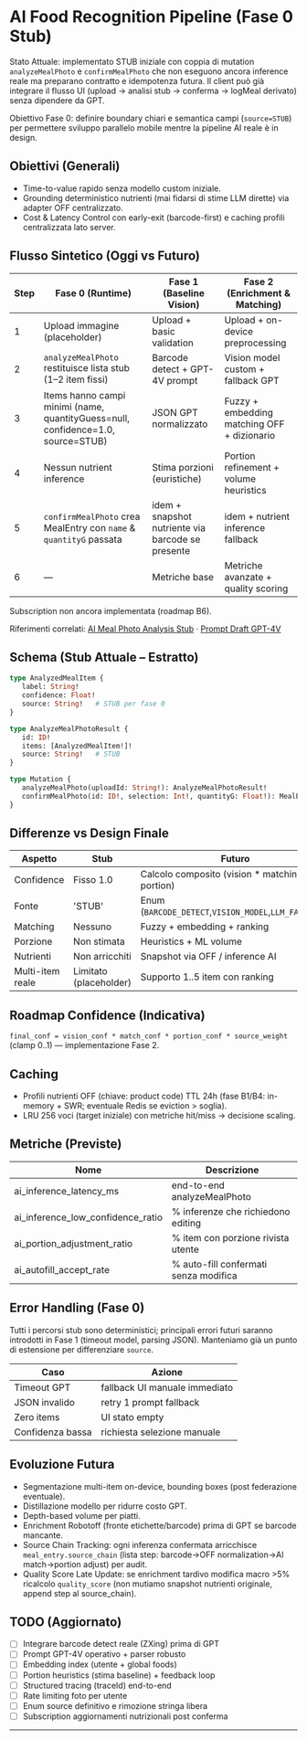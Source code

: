 # AI Food Recognition Pipeline (Fase 0 Stub)

Stato Attuale: implementato STUB iniziale con coppia di mutation `analyzeMealPhoto` e `confirmMealPhoto` che non eseguono ancora inference reale ma preparano contratto e idempotenza futura. Il client può già integrare il flusso UI (upload → analisi stub → conferma → logMeal derivato) senza dipendere da GPT.

Obiettivo Fase 0: definire boundary chiari e semantica campi (`source=STUB`) per permettere sviluppo parallelo mobile mentre la pipeline AI reale è in design.

## Obiettivi (Generali)

- Time-to-value rapido senza modello custom iniziale.
- Grounding deterministico nutrienti (mai fidarsi di stime LLM dirette) via adapter OFF centralizzato.
- Cost & Latency Control con early-exit (barcode-first) e caching profili centralizzata lato server.

## Flusso Sintetico (Oggi vs Futuro)

| Step | Fase 0 (Runtime) | Fase 1 (Baseline Vision) | Fase 2 (Enrichment & Matching) |
|------|------------------|--------------------------|--------------------------------|
| 1 | Upload immagine (placeholder) | Upload + basic validation | Upload + on-device preprocessing |
| 2 | `analyzeMealPhoto` restituisce lista stub (1–2 item fissi) | Barcode detect + GPT-4V prompt | Vision model custom + fallback GPT |
| 3 | Items hanno campi minimi (name, quantityGuess=null, confidence=1.0, source=STUB) | JSON GPT normalizzato | Fuzzy + embedding matching OFF + dizionario |
| 4 | Nessun nutrient inference | Stima porzioni (euristiche) | Portion refinement + volume heuristics |
| 5 | `confirmMealPhoto` crea MealEntry con `name` & `quantityG` passata | idem + snapshot nutriente via barcode se presente | idem + nutrient inference fallback |
| 6 | — | Metriche base | Metriche avanzate + quality scoring |

Subscription non ancora implementata (roadmap B6).

Riferimenti correlati: [AI Meal Photo Analysis Stub](ai_meal_photo.md) · [Prompt Draft GPT-4V](ai_food_recognition_prompt.md)

## Schema (Stub Attuale – Estratto)

```graphql
type AnalyzedMealItem {
   label: String!
   confidence: Float!
   source: String!   # STUB per fase 0
}

type AnalyzeMealPhotoResult {
   id: ID!
   items: [AnalyzedMealItem!]!
   source: String!   # STUB
}

type Mutation {
   analyzeMealPhoto(uploadId: String!): AnalyzeMealPhotoResult!
   confirmMealPhoto(id: ID!, selection: Int!, quantityG: Float!): MealEntry!
}
```

## Differenze vs Design Finale

| Aspetto | Stub | Futuro |
|---------|------|--------|
| Confidence | Fisso 1.0 | Calcolo composito (vision * matching * portion) |
| Fonte | 'STUB' | Enum (`BARCODE_DETECT`,`VISION_MODEL`,`LLM_FALLBACK`) |
| Matching | Nessuno | Fuzzy + embedding + ranking |
| Porzione | Non stimata | Heuristics + ML volume |
| Nutrienti | Non arricchiti | Snapshot via OFF / inference AI | 
| Multi-item reale | Limitato (placeholder) | Supporto 1..5 item con ranking |

## Roadmap Confidence (Indicativa)
`final_conf = vision_conf * match_conf * portion_conf * source_weight` (clamp 0..1) — implementazione Fase 2.

## Caching

- Profili nutrienti OFF (chiave: product code) TTL 24h (fase B1/B4: in-memory + SWR; eventuale Redis se eviction > soglia).
- LRU 256 voci (target iniziale) con metriche hit/miss → decisione scaling.

## Metriche (Previste)

| Nome | Descrizione |
|------|-------------|
| ai_inference_latency_ms | end-to-end analyzeMealPhoto |
| ai_inference_low_confidence_ratio | % inferenze che richiedono editing |
| ai_portion_adjustment_ratio | % item con porzione rivista utente |
| ai_autofill_accept_rate | % auto-fill confermati senza modifica |

## Error Handling (Fase 0)
Tutti i percorsi stub sono deterministici; principali errori futuri saranno introdotti in Fase 1 (timeout model, parsing JSON). Manteniamo già un punto di estensione per differenziare `source`.

| Caso | Azione |
|------|--------|
| Timeout GPT | fallback UI manuale immediato |
| JSON invalido | retry 1 prompt fallback |
| Zero items | UI stato empty |
| Confidenza bassa | richiesta selezione manuale |

## Evoluzione Futura

- Segmentazione multi-item on-device, bounding boxes (post federazione eventuale).
- Distillazione modello per ridurre costo GPT.
- Depth-based volume per piatti.
- Enrichment Robotoff (fronte etichette/barcode) prima di GPT se barcode mancante.
 - Source Chain Tracking: ogni inferenza confermata arricchisce `meal_entry.source_chain` (lista step: barcode→OFF normalization→AI match→portion adjust) per audit.
 - Quality Score Late Update: se enrichment tardivo modifica macro >5% ricalcolo `quality_score` (non mutiamo snapshot nutrienti originale, append step al source_chain).

## TODO (Aggiornato)

- [ ] Integrare barcode detect reale (ZXing) prima di GPT
- [ ] Prompt GPT-4V operativo + parser robusto
- [ ] Embedding index (utente + global foods)
- [ ] Portion heuristics (stima baseline) + feedback loop
- [ ] Structured tracing (traceId) end-to-end
- [ ] Rate limiting foto per utente
- [ ] Enum source definitivo e rimozione stringa libera
- [ ] Subscription aggiornamenti nutrizionali post conferma

---

